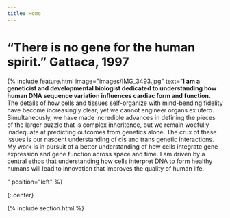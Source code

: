 ```yaml
---
title: Home
---
```

# “There is no gene for the human spirit.” Gattaca, 1997

{% include feature.html
  image="images/IMG_3493.jpg"
  text="<strong>I am a geneticist and developmental biologist dedicated to understanding how human DNA sequence variation influences cardiac form and function.</strong> The details of how cells and tissues self-organize with mind-bending fidelity have become increasingly clear, yet we cannot engineer organs ex utero. Simultaneously, we have made incredible advances in defining the pieces of the larger puzzle that is complex inheritence, but we remain woefully inadequate at predicting outcomes from genetics alone. The crux of these issues is our nascent understanding of cis and trans genetic interactions. My work is in pursuit of a better understanding of how cells integrate gene expression and gene function across space and time. I am driven by a central ethos that understanding how cells interpret DNA to form healthy humans will lead to innovation that improves the quality of human life.
 
  "
  position="left"
%}

{:.center}

{% include section.html %}


